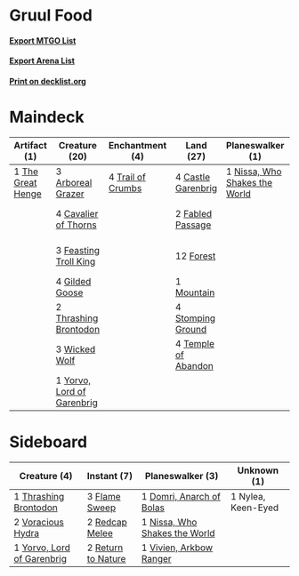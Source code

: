 # Gruul Food

#### [Export MTGO List](../collection/Gruul%20Food/Gruul%20Food.txt)
#### [Export Arena List](../collection/Gruul%20Food/Gruul%20Food_arena.txt)
#### [Print on decklist.org](http://decklist.org/?deckmain=3%09Arboreal%20Grazer%0A4%09Castle%20Garenbrig%0A4%09Cavalier%20of%20Thorns%0A2%09Fabled%20Passage%0A3%09Feasting%20Troll%20King%0A12%09Forest%0A4%09Gilded%20Goose%0A3%09Klothys,%20God%20of%20Destiny%0A1%09Mountain%0A1%09Nissa,%20Who%20Shakes%20the%20World%0A1%09Nylea,%20Keen-Eyed%0A4%09Stomping%20Ground%0A4%09Temple%20of%20Abandon%0A1%09The%20Great%20Henge%0A2%09Thrashing%20Brontodon%0A4%09Trail%20of%20Crumbs%0A3%09Wicked%20Wolf%0A3%09Wolfwillow%20Haven%0A1%09Yorvo,%20Lord%20of%20Garenbrig&deckside=1%09Domri,%20Anarch%20of%20Bolas%0A3%09Flame%20Sweep%0A1%09Nissa,%20Who%20Shakes%20the%20World%0A1%09Nylea,%20Keen-Eyed%0A2%09Redcap%20Melee%0A2%09Return%20to%20Nature%0A1%09Thrashing%20Brontodon%0A1%09Vivien,%20Arkbow%20Ranger%0A2%09Voracious%20Hydra%0A1%09Yorvo,%20Lord%20of%20Garenbrig)
# Maindeck

|                                        Artifact (1)                                        |                                            Creature (20)                                            |                                      Enchantment (4)                                       |                                          Land (27)                                           |                                            Planeswalker (1)                                            |       Unknown (7)       |
|--------------------------------------------------------------------------------------------|-----------------------------------------------------------------------------------------------------|--------------------------------------------------------------------------------------------|----------------------------------------------------------------------------------------------|--------------------------------------------------------------------------------------------------------|-------------------------|
|1 [The Great Henge](http://gatherer.wizards.com/Pages/Card/Details.aspx?multiverseid=473123)|3 [Arboreal Grazer](http://gatherer.wizards.com/Pages/Card/Details.aspx?multiverseid=461076)         |4 [Trail of Crumbs](http://gatherer.wizards.com/Pages/Card/Details.aspx?multiverseid=473141)|4 [Castle Garenbrig](http://gatherer.wizards.com/Pages/Card/Details.aspx?multiverseid=473202) |1 [Nissa, Who Shakes the World](http://gatherer.wizards.com/Pages/Card/Details.aspx?multiverseid=461096)|3 Klothys, God of Destiny|
|                                                                                            |4 [Cavalier of Thorns](http://gatherer.wizards.com/Pages/Card/Details.aspx?multiverseid=466921)      |                                                                                            |2 [Fabled Passage](http://gatherer.wizards.com/Pages/Card/Details.aspx?multiverseid=473206)   |                                                                                                        |1 Nylea, Keen-Eyed       |
|                                                                                            |3 [Feasting Troll King](http://gatherer.wizards.com/Pages/Card/Details.aspx?multiverseid=473114)     |                                                                                            |12 [Forest](http://gatherer.wizards.com/Pages/Card/Details.aspx?multiverseid=439860)          |                                                                                                        |3 Wolfwillow Haven       |
|                                                                                            |4 [Gilded Goose](http://gatherer.wizards.com/Pages/Card/Details.aspx?multiverseid=473122)            |                                                                                            |1 [Mountain](http://gatherer.wizards.com/Pages/Card/Details.aspx?multiverseid=439859)         |                                                                                                        |                         |
|                                                                                            |2 [Thrashing Brontodon](http://gatherer.wizards.com/Pages/Card/Details.aspx?multiverseid=456570)     |                                                                                            |4 [Stomping Ground](http://gatherer.wizards.com/Pages/Card/Details.aspx?multiverseid=405110)  |                                                                                                        |                         |
|                                                                                            |3 [Wicked Wolf](http://gatherer.wizards.com/Pages/Card/Details.aspx?multiverseid=473143)             |                                                                                            |4 [Temple of Abandon](http://gatherer.wizards.com/Pages/Card/Details.aspx?multiverseid=373711)|                                                                                                        |                         |
|                                                                                            |1 [Yorvo, Lord of Garenbrig](http://gatherer.wizards.com/Pages/Card/Details.aspx?multiverseid=473147)|                                                                                            |                                                                                              |                                                                                                        |                         |


# Sideboard

|                                            Creature (4)                                             |                                         Instant (7)                                         |                                            Planeswalker (3)                                            |   Unknown (1)    |
|-----------------------------------------------------------------------------------------------------|---------------------------------------------------------------------------------------------|--------------------------------------------------------------------------------------------------------|------------------|
|1 [Thrashing Brontodon](http://gatherer.wizards.com/Pages/Card/Details.aspx?multiverseid=456570)     |3 [Flame Sweep](http://gatherer.wizards.com/Pages/Card/Details.aspx?multiverseid=466893)     |1 [Domri, Anarch of Bolas](http://gatherer.wizards.com/Pages/Card/Details.aspx?multiverseid=461118)     |1 Nylea, Keen-Eyed|
|2 [Voracious Hydra](http://gatherer.wizards.com/Pages/Card/Details.aspx?multiverseid=466954)         |2 [Redcap Melee](http://gatherer.wizards.com/Pages/Card/Details.aspx?multiverseid=473097)    |1 [Nissa, Who Shakes the World](http://gatherer.wizards.com/Pages/Card/Details.aspx?multiverseid=461096)|                  |
|1 [Yorvo, Lord of Garenbrig](http://gatherer.wizards.com/Pages/Card/Details.aspx?multiverseid=473147)|2 [Return to Nature](http://gatherer.wizards.com/Pages/Card/Details.aspx?multiverseid=461102)|1 [Vivien, Arkbow Ranger](http://gatherer.wizards.com/Pages/Card/Details.aspx?multiverseid=466953)      |                  |

